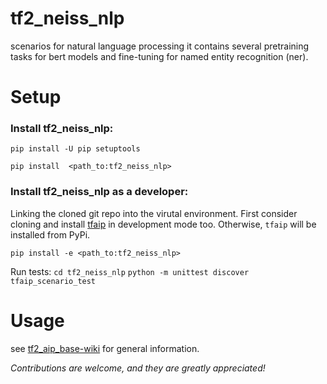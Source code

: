 # tf2_neiss_nlp
scenarios for natural language processing
it contains several pretraining tasks for bert models and fine-tuning for named entity recognition (ner).

# Setup
### Install tf2_neiss_nlp:
`pip install -U pip setuptools`

`pip install  <path_to:tf2_neiss_nlp>`

### Install tf2_neiss_nlp as a developer:
Linking the cloned git repo into the virutal environment. 
First consider cloning and install [tfaip](https://github.com/Planet-AI-GmbH/tf2_aip_base) in development mode too. 
Otherwise, `tfaip` will be installed from PyPi.

`pip install -e <path_to:tf2_neiss_nlp>`

Run tests:
`cd tf2_neiss_nlp`
`python -m unittest discover tfaip_scenario_test`

# Usage
see [tf2_aip_base-wiki](https://github.com/Planet-AI-GmbH/tf2_aip_base/wiki) for general information.

_Contributions are welcome, and they are greatly appreciated!_
